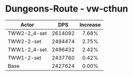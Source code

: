 # Dungeons-Route - vw-cthun
| Actor | DPS | Increase |
|---|:---:|:---:|
|TWW2-2_4-set|2614092|7.68%|
|TWW2-2-set|2494474|2.75%|
|TWW1-2_4-set|2486432|2.42%|
|TWW1-2-set|2437760|0.42%|
|Base|2427624|0.00%|
